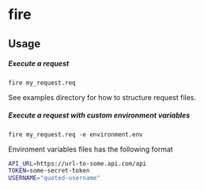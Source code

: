 # fire
## Usage
##### Execute a request
`fire my_request.req`

See examples directory for how to structure request files.

##### Execute a request with custom environment variables
`fire my_request.req -e environment.env`

Enviroment variables files has the following format

```sh
API_URL=https://url-to-some.api.com/api
TOKEN=some-secret-token
USERNAME="quoted-username"
```
